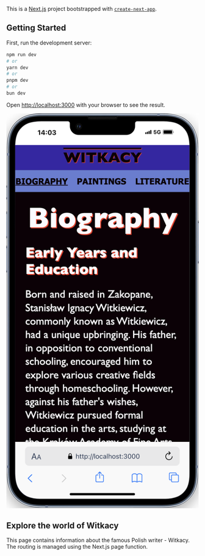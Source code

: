 This is a [Next.js](https://nextjs.org/) project bootstrapped with [`create-next-app`](https://github.com/vercel/next.js/tree/canary/packages/create-next-app).

## Getting Started

First, run the development server:

```bash
npm run dev
# or
yarn dev
# or
pnpm dev
# or
bun dev
```

Open [http://localhost:3000](http://localhost:3000) with your browser to see the result.

<div>
  <img src="https://raw.githubusercontent.com/ptrmad/witkacyNEXT/main/WtkcScreen.png" alt="Witkacy Page Screenshot" width="800px" height="auto" />
</div>

## Explore the world of Witkacy

This page contains information about the famous Polish writer - Witkacy. The routing is managed using the Next.js page function.
